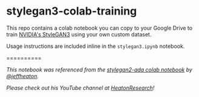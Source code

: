 # stylegan3-colab-training

This repo contains a colab notebook you can copy to your Google Drive to train [NVIDIA's StyleGAN3](https://github.com/NVlabs/stylegan3) using your own custom dataset.

Usage instructions are included inline in the `stylegan3.ipynb` notebook.

==========

_This notebook was referenced from the [stylegan2-ada colab notebook](https://github.com/jeffheaton/present/blob/master/youtube/gan/colab_gan_train.ipynb) by [@jeffheaton](https://github.com/jeffheaton)._

_Please check out his YouTube channel at [HeatonResearch](https://www.youtube.com/c/HeatonResearch)!_